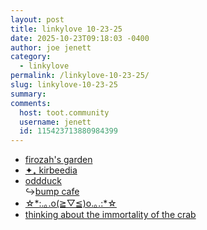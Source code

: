 ```yaml
---
layout: post
title: 𝚕𝚒𝚗𝚔𝚢𝚕𝚘𝚟𝚎 𝟷𝟶-𝟸𝟹-𝟸𝟻
date: 2025-10-23T09:18:03 -0400
author: joe jenett
category:
  - linkylove
permalink: /linkylove-10-23-25/
slug: linkylove-10-23-25
summary:
comments:
  host: toot.community
  username: jenett
  id: 115423713880984399
---
```

<ul class="linkylove">
	<li><a title="firozah" href="https://firozah.com/">firozah's garden</a></li>
	<li><a title="wang" href="https://kirb.pet/">✦₊ kirbeedia</a></li>
	<li><a href="https://oddduck.neocities.org/">oddduck</a><br>&#8618;<a title="bump cafe" href="https://www.bumps.cafe/">bump cafe</a></li>
	<li><a title="Spencer" href="https://foggybear42.net/">☆*:.｡.o(≧▽≦)o.｡.:*☆</a></li>
	<li><a title="mushmallow" href="https://mushmallow.neocities.org/">thinking about the immortality of the crab</a></li>
</ul>

<a href="https://brid.gy/publish/mastodon"></a>